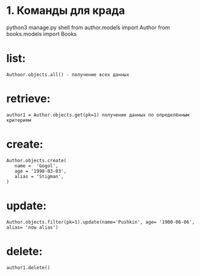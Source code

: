 # 1. Команды для крада
python3 manage.py shell
from author.models import Author
from books.models import Books
# list:
    Authoor.objects.all() - получение всех данных
# retrieve:
    author1 = Author.objects.get(pk=1) получение данных по определённым критериям
# create:
    Author.objects.create(
       name =  'Gogol',
       age = '1998-03-03',
       alias = 'Stigman',
    )
# update:
    Author.objects.filter(pk=1).update(name='Pushkin', age= '1900-06-06', alias= 'now alias')
# delete:
    author1.delete()  
